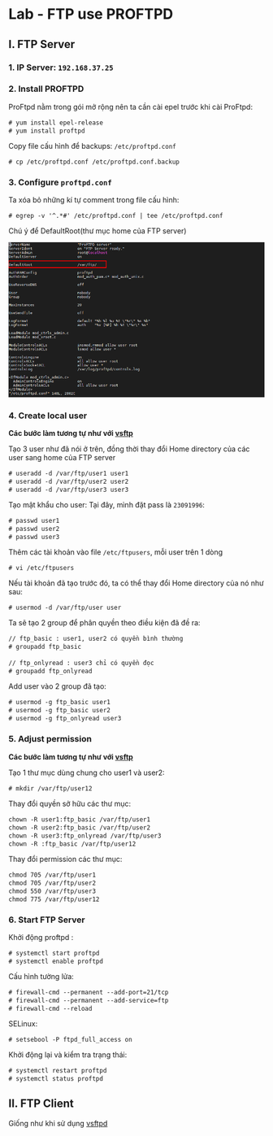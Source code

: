 # Lab - FTP use PROFTPD

## I. FTP Server
### 1. IP Server: `192.168.37.25`

### 2. Install PROFTPD
ProFtpd nằm trong gói mở rộng nên ta cần cài epel trước khi cài ProFtpd:
```
# yum install epel-release
# yum install proftpd
```

Copy file cấu hình để backups: `/etc/proftpd.conf`
```
# cp /etc/proftpd.conf /etc/proftpd.conf.backup
```

### 3. Configure `proftpd.conf`
Ta xóa bỏ những kí tự comment trong file cấu hình:
```
# egrep -v '^.*#' /etc/proftpd.conf | tee /etc/proftpd.conf
```

Chú ý để DefaultRoot(thư mục home của FTP server)

<img src = "..\images\Screenshot_34.png">

### 4. Create local user
**Các bước làm tương tự như với [vsftp](./4-lab1-FTP_vsftpd.md)**

Tạo 3 user như đã nói ở trên, đồng thời thay đổi Home directory của các user sang home của FTP server
```
# useradd -d /var/ftp/user1 user1
# useradd -d /var/ftp/user2 user2
# useradd -d /var/ftp/user3 user3
```

Tạo mật khẩu cho user: Tại đây, mình đặt pass là `23091996`:
```
# passwd user1
# passwd user2
# passwd user3
```

Thêm các tài khoản vào file `/etc/ftpusers`, mỗi user trên 1 dòng
```
# vi /etc/ftpusers
```

Nếu tài khoản đã tạo trước đó, ta có thể thay đổi Home directory của nó như sau:
```
# usermod -d /var/ftp/user user
```

Ta sẽ tạo 2 group để phân quyền theo điều kiện đã đề ra:
```
// ftp_basic : user1, user2 có quyền bình thường
# groupadd ftp_basic

// ftp_onlyread : user3 chỉ có quyền đọc
# groupadd ftp_onlyread
```

Add user vào 2 group đã tạo:
```
# usermod -g ftp_basic user1
# usermod -g ftp_basic user2
# usermod -g ftp_onlyread user3
```

### 5. Adjust permission
**Các bước làm tương tự như với [vsftp](./4-lab1-FTP_vsftpd.md)**

Tạo 1 thư mục dùng chung cho user1 và user2:
```
# mkdir /var/ftp/user12 
```

Thay đổi quyền sở hữu các thư mục:
```
chown -R user1:ftp_basic /var/ftp/user1
chown -R user2:ftp_basic /var/ftp/user2
chown -R user3:ftp_onlyread /var/ftp/user3
chown -R :ftp_basic /var/ftp/user12
```

Thay đổi permission các thư mục:
```
chmod 705 /var/ftp/user1
chmod 705 /var/ftp/user2
chmod 550 /var/ftp/user3
chmod 775 /var/ftp/user12
```

### 6. Start FTP Server
Khởi động proftpd : 
```
# systemctl start proftpd
# systemctl enable proftpd
```

Cấu hình tường lửa:
```
# firewall-cmd --permanent --add-port=21/tcp
# firewall-cmd --permanent --add-service=ftp
# firewall-cmd --reload
```

SELinux:
```
# setsebool -P ftpd_full_access on
```

Khởi động lại và kiểm tra trạng thái:
```
# systemctl restart proftpd
# systemctl status proftpd
```

## II. FTP Client
Giống như khi sử dụng [vsftpd](./4-lab1-FTP_vsftpd.md)